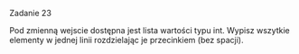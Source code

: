 Zadanie 23

Pod zmienną wejscie dostępna jest lista wartości typu int. Wypisz wszytkie elementy w jednej linii rozdzielając je przecinkiem (bez spacji).
